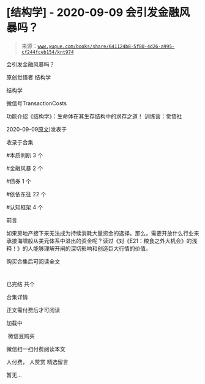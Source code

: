 # [结构学] - 2020-09-09 会引发金融风暴吗？

> 来源：[`www.yuque.com/books/share/641124b8-5f80-4d26-a995-cf244fceb154/knt974`](https://www.yuque.com/books/share/641124b8-5f80-4d26-a995-cf244fceb154/knt974)



会引发金融风暴吗？ 

原创觉悟者 结构学 

结构学 

微信号TransactionCosts 

功能介绍《结构学》：生命体在其生存结构中的求存之道！ 训练营：觉悟社 

2020-09-09[原文](https://mp.weixin.qq.com/s?__biz=MzIzMDYwOTM0Mg==&mid=2247484522&idx=1&sn=2c70396adcb6dc54df34052ca924aac5&chksm=e8b19cbbdfc615ad03c4de063af6eb3dcd8af5e3b20e71438206304d6b44ad150fc6d8b8e9ff#rd))发表于 

收录于合集 

#本质判断 3 个 

#金融风暴 2 个 

#债券 1 个 

#依依东往 22 个 

#认知框架 4 个 

前言 

如果房地产接下来无法成为持续消耗大量资金的选择。那么，需要开放什么行业来承接海啸般从美元体系中溢出的资金呢？读过《对《E21：粮食之外大机会》的浅释！》的人能够理解开闸的深切影响和创造巨大行情的价值。 

购买合集后可阅读全文 

# 

已完结 共个 

合集详情 

正文需付费后才可阅读 

加载中 

 微信豆购买 

微信扫一扫付费阅读本文 

人付费， 人赞赏 <ne-h3 id="mSZFD" data-lake-id="mSZFD"><ne-heading-ext><ne-heading-anchor></ne-heading-anchor><ne-heading-fold></ne-heading-fold></ne-heading-ext><ne-heading-content>精选留言</ne-heading-content></ne-h3> 

暂无...